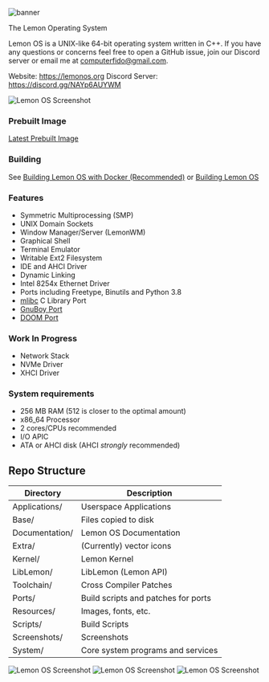 ![banner](Extra/lemonlt.png)

The Lemon Operating System

Lemon OS is a UNIX-like 64-bit operating system written in C++.
If you have any questions or concerns feel free to open a GitHub issue, join our Discord server or email me at computerfido@gmail.com.

Website: https://lemonos.org
Discord Server: https://discord.gg/NAYp6AUYWM

![Lemon OS Screenshot](Screenshots/image4.png)

### Prebuilt Image
[Latest Prebuilt Image](https://github.com/fido2020/Lemon-OS/releases/tag/0.2.2)

### Building
See [Building Lemon OS with Docker (Recommended)](https://github.com/fido2020/Lemon-OS/wiki/Building-Lemon-OS-with-Docker)
or [Building Lemon OS](https://github.com/fido2020/Lemon-OS/wiki/Building-Lemon-OS)

### Features
- Symmetric Multiprocessing (SMP)
- UNIX Domain Sockets
- Window Manager/Server (LemonWM)
- Graphical Shell
- Terminal Emulator
- Writable Ext2 Filesystem
- IDE and AHCI Driver
- Dynamic Linking
- Intel 8254x Ethernet Driver
- Ports including Freetype, Binutils and Python 3.8
- [mlibc](https://github.com/managarm/mlibc) C Library Port
- [GnuBoy Port](https://github.com/fido2020/lemon-gnuboy)
- [DOOM Port](https://github.com/fido2020/LemonDOOM)

### Work In Progress
- Network Stack
- NVMe Driver
- XHCI Driver

### System requirements
- 256 MB RAM (512 is closer to the optimal amount)
- x86_64 Processor
- 2 cores/CPUs recommended
- I/O APIC
- ATA or AHCI disk (AHCI *strongly* recommended)

## Repo Structure

| Directory     | Description                        |
| ------------- | ---------------------------------- |
| Applications/ | Userspace Applications             |
| Base/         | Files copied to disk               |
| Documentation/| Lemon OS Documentation             |
| Extra/        | (Currently) vector icons           |
| Kernel/       | Lemon Kernel                       |
| LibLemon/     | LibLemon (Lemon API)               |
| Toolchain/    | Cross Compiler Patches             |
| Ports/        | Build scripts and patches for ports|
| Resources/    | Images, fonts, etc.                |
| Scripts/      | Build Scripts                      |
| Screenshots/  | Screenshots                        |
| System/       | Core system programs and services  |

![Lemon OS Screenshot](Screenshots/image3.png)
![Lemon OS Screenshot](Screenshots/image.png)
![Lemon OS Screenshot](Screenshots/image2.png)
